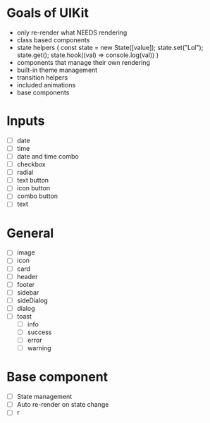 # Goals of UIKit

- only re-render what NEEDS rendering
- class based components
- state helpers ( const state = new State([value]); state.set("Lol"); state.get(); state.hook((val) => console.log(val)) )
- components that manage their own rendering
- built-in theme management
- transition helpers
- included animations
- base components

# Inputs
- [ ] date
- [ ] time
- [ ] date and time combo
- [ ] checkbox
- [ ] radial
- [ ] text button
- [ ] icon button
- [ ] combo button
- [ ] text

# General
- [ ] image
- [ ] icon
- [ ] card
- [ ] header
- [ ] footer
- [ ] sidebar
- [ ] sideDialog
- [ ] dialog
- [ ] toast
    - [ ] info
    - [ ] success
    - [ ] error
    - [ ] warning

# Base component
- [ ] State management
- [ ] Auto re-render on state change
- [ ] r